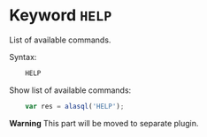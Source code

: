# Keyword `HELP`

List of available commands.

Syntax:
```sql
    HELP
```

Show list of available commands:
```js
    var res = alasql('HELP');
```

**Warning** This part will be moved to separate plugin.
